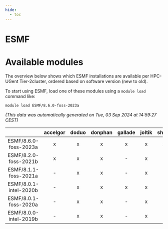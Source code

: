 ```yaml
---
hide:
  - toc
---
```


ESMF
====

# Available modules


The overview below shows which ESMF installations are available per HPC-UGent Tier-2cluster, ordered based on software version (new to old).

To start using ESMF, load one of these modules using a `module load` command like:

```shell
module load ESMF/8.6.0-foss-2023a
```

*(This data was automatically generated on Tue, 03 Sep 2024 at 14:59:27 CEST)*  

| |accelgor|doduo|donphan|gallade|joltik|shinx|skitty|
| :---: | :---: | :---: | :---: | :---: | :---: | :---: | :---: |
|ESMF/8.6.0-foss-2023a|x|x|x|x|x|x|x|
|ESMF/8.2.0-foss-2021b|x|x|x|-|x|-|x|
|ESMF/8.1.1-foss-2021a|-|x|x|-|x|-|x|
|ESMF/8.0.1-intel-2020b|-|x|x|x|x|-|x|
|ESMF/8.0.1-foss-2020a|-|x|x|-|x|-|x|
|ESMF/8.0.0-intel-2019b|-|x|x|-|x|-|x|

